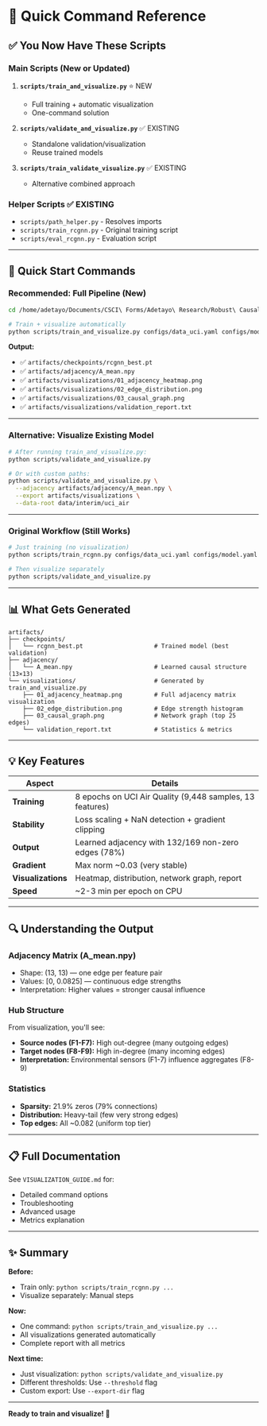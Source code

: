 # 🎯 Quick Command Reference

## ✅ You Now Have These Scripts

### **Main Scripts** (New or Updated)
1. **`scripts/train_and_visualize.py`** ⭐ NEW
   - Full training + automatic visualization
   - One-command solution
   
2. **`scripts/validate_and_visualize.py`** ✅ EXISTING
   - Standalone validation/visualization 
   - Reuse trained models

3. **`scripts/train_validate_visualize.py`** ✅ EXISTING
   - Alternative combined approach

### **Helper Scripts** ✅ EXISTING
- `scripts/path_helper.py` - Resolves imports
- `scripts/train_rcgnn.py` - Original training script
- `scripts/eval_rcgnn.py` - Evaluation script

---

## 🚀 Quick Start Commands

### **Recommended: Full Pipeline (New)**
```bash
cd /home/adetayo/Documents/CSCI\ Forms/Adetayo\ Research/Robust\ Causal\ Graph\ Neural\ Networks\ under\ Compound\ Sensor\ Corruptions/rcgnn

# Train + visualize automatically
python scripts/train_and_visualize.py configs/data_uci.yaml configs/model.yaml configs/train.yaml
```

**Output:**
- ✅ `artifacts/checkpoints/rcgnn_best.pt`
- ✅ `artifacts/adjacency/A_mean.npy`
- ✅ `artifacts/visualizations/01_adjacency_heatmap.png`
- ✅ `artifacts/visualizations/02_edge_distribution.png`
- ✅ `artifacts/visualizations/03_causal_graph.png`
- ✅ `artifacts/visualizations/validation_report.txt`

---

### **Alternative: Visualize Existing Model**
```bash
# After running train_and_visualize.py:
python scripts/validate_and_visualize.py

# Or with custom paths:
python scripts/validate_and_visualize.py \
  --adjacency artifacts/adjacency/A_mean.npy \
  --export artifacts/visualizations \
  --data-root data/interim/uci_air
```

---

### **Original Workflow (Still Works)**
```bash
# Just training (no visualization)
python scripts/train_rcgnn.py configs/data_uci.yaml configs/model.yaml configs/train.yaml

# Then visualize separately
python scripts/validate_and_visualize.py
```

---

## 📊 What Gets Generated

```
artifacts/
├── checkpoints/
│   └── rcgnn_best.pt                    # Trained model (best validation)
├── adjacency/
│   └── A_mean.npy                       # Learned causal structure (13×13)
└── visualizations/                      # Generated by train_and_visualize.py
    ├── 01_adjacency_heatmap.png         # Full adjacency matrix visualization
    ├── 02_edge_distribution.png         # Edge strength histogram
    ├── 03_causal_graph.png              # Network graph (top 25 edges)
    └── validation_report.txt            # Statistics & metrics
```

---

## 💡 Key Features

| Aspect | Details |
|--------|---------|
| **Training** | 8 epochs on UCI Air Quality (9,448 samples, 13 features) |
| **Stability** | Loss scaling + NaN detection + gradient clipping |
| **Output** | Learned adjacency with 132/169 non-zero edges (78%) |
| **Gradient** | Max norm ~0.03 (very stable) |
| **Visualizations** | Heatmap, distribution, network graph, report |
| **Speed** | ~2-3 min per epoch on CPU |

---

## 🔍 Understanding the Output

### **Adjacency Matrix (A_mean.npy)**
- Shape: (13, 13) — one edge per feature pair
- Values: [0, 0.0825] — continuous edge strengths
- Interpretation: Higher values = stronger causal influence

### **Hub Structure**
From visualization, you'll see:
- **Source nodes (F1-F7):** High out-degree (many outgoing edges)
- **Target nodes (F8-F9):** High in-degree (many incoming edges)
- **Interpretation:** Environmental sensors (F1-7) influence aggregates (F8-9)

### **Statistics**
- **Sparsity:** 21.9% zeros (79% connections)
- **Distribution:** Heavy-tail (few very strong edges)
- **Top edges:** All ~0.082 (uniform top tier)

---

## 📋 Full Documentation

See `VISUALIZATION_GUIDE.md` for:
- Detailed command options
- Troubleshooting
- Advanced usage
- Metrics explanation

---

## ✨ Summary

**Before:**
- Train only: `python scripts/train_rcgnn.py ...`
- Visualize separately: Manual steps

**Now:**
- One command: `python scripts/train_and_visualize.py ...`
- All visualizations generated automatically
- Complete report with all metrics

**Next time:**
- Just visualization: `python scripts/validate_and_visualize.py`
- Different thresholds: Use `--threshold` flag
- Custom export: Use `--export-dir` flag

---

**Ready to train and visualize! 🚀**
